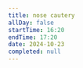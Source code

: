 ```yaml
---
title: nose cautery 
allDay: false
startTime: 16:20
endTime: 17:20
date: 2024-10-23
completed: null
---
```

